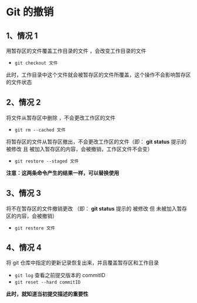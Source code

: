 # Git 的撤销

## 1、情况 1

用暂存区的文件覆盖工作目录的文件 ，会改变工作目录的文件

- `git checkout 文件`

此时，工作目录中这个文件就会被暂存区的文件所覆盖，这个操作不会影响暂存区的文件状态

## 2、情况 2

将文件从暂存区中删除 ，不会更改工作区的文件

- `git rm --cached 文件`

将暂存区的文件从暂存区撤出，不会更改工作区的文件（即： **git status** 提示的 被修改 且 被加入暂存区的内容，会被撤销，工作区文件不会变）

- `git restore --staged 文件`

**注意：这两条命令产生的结果一样，可以替换使用**

## 3、情况 3

将不在暂存区的文件撤销更改 （即： **git status** 提示的 被修改 但 未被加入暂存区的内容，会被撤销）

- `git restore 文件`

## 4、情况 4

将 git 仓库中指定的更新记录恢复出来，并且覆盖暂存区和工作目录

- `git log` 查看之前提交版本的 commitID
- `git reset --hard commitID`

**此时，就知道当初提交描述的重要性**
